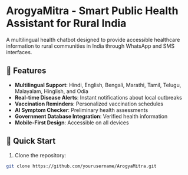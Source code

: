 # ArogyaMitra - Smart Public Health Assistant for Rural India

A multilingual health chatbot designed to provide accessible healthcare information to rural communities in India through WhatsApp and SMS interfaces.

## 🌟 Features

- **Multilingual Support**: Hindi, English, Bengali, Marathi, Tamil, Telugu, Malayalam, Hinglish, and Odia
- **Real-time Disease Alerts**: Instant notifications about local outbreaks
- **Vaccination Reminders**: Personalized vaccination schedules
- **AI Symptom Checker**: Preliminary health assessments
- **Government Database Integration**: Verified health information
- **Mobile-First Design**: Accessible on all devices

## 🚀 Quick Start

1. Clone the repository:
```bash
git clone https://github.com/yourusername/ArogyaMitra.git
